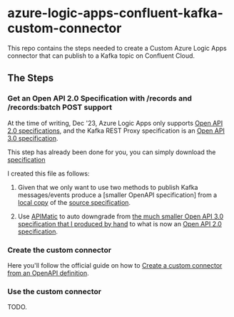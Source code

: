 # azure-logic-apps-confluent-kafka-custom-connector

This repo contains the steps needed to create a Custom Azure Logic Apps connector that can publish to 
a Kafka topic on Confluent Cloud.

## The Steps

### Get an Open API 2.0 Specification with /records and /records:batch POST support

At the time of writing, Dec '23, Azure Logic Apps only supports [Open API 2.0 specifications](https://swagger.io/specification/v2/), and the Kafka REST Proxy specification is an [Open API 3.0 specification](https://github.com/confluentinc/kafka-rest/blob/master/api/v3/openapi.yaml).

This step has already been done for you, you can simply download the [specification](API_specifications/REST_Admin_API-Swagger20.json)

I created this file as follows:

1. Given that we only want to use two methods to publish Kafka messages/events produce a [smaller OpenAPI specification] from a [local copy](API_specifications/openapi.yaml) of the [source specification](https://github.com/confluentinc/kafka-rest/blob/master/api/v3/openapi.yaml).

2. Use [APIMatic](https://www.apimatic.io/) to auto downgrade from [the much smaller Open API 3.0 specification that I produced by hand](API_specifications/kafka_rest_produce_only_openapi_3.yaml) to what is now an [Open API 2.0 specification](API_specifications/REST_Admin_API-Swagger20.json).

### Create the custom connector

Here you'll follow the official guide on how to [Create a custom connector from an OpenAPI definition](https://learn.microsoft.com/en-us/connectors/custom-connectors/define-openapi-definition).

### Use the custom connector

TODO.


